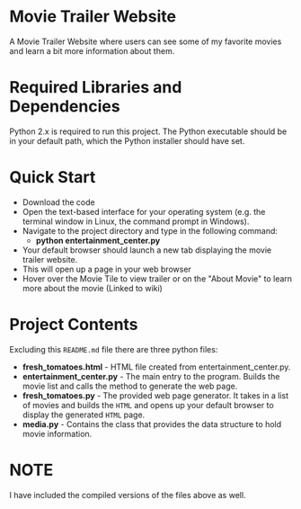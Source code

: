 # Movie Trailer Website

A Movie Trailer Website where users can see some of my favorite movies and learn a bit more information about them.
 
# Required Libraries and Dependencies

Python 2.x is required to run this project. The Python executable should be in your default path, which the Python installer should have set.
 
# Quick Start

  - Download the code
  - Open the text-based interface for your operating system (e.g. the terminal window in Linux, the command prompt in Windows).
  - Navigate to the project directory and type in the following command:
     - **python entertainment_center.py**
  - Your default browser should launch a new tab displaying the movie trailer website.
  - This will open up a page in your web browser
  - Hover over the Movie Tile to view trailer or on the "About Movie" to learn more about the movie (Linked to wiki)

# Project Contents

Excluding this `README.md` file there are three python files:
  - **fresh_tomatoes.html** - HTML file created from entertainment_center.py.
  - **entertainment_center.py** - The main entry to the program. Builds the movie list and calls the method to generate
   the web page.
  - **fresh_tomatoes.py** - The provided web page generator. It takes in a list of movies and builds the `HTML` and opens up
  your default browser to display the generated `HTML` page.
  - **media.py** - Contains the class that provides the data structure to hold movie information.
  
  # NOTE
  
 I have included the compiled versions of the files above as well. 
